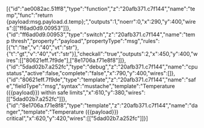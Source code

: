 [{"id":"ae0082ac.51ff8","type":"function","z":"20afb371.c7f144","name":"temp","func":"return {payload:msg.payload.d.temp};","outputs":1,"noerr":0,"x":290,"y":400,"wires":[["ff6ad0d9.00953"]]},{"id":"ff6ad0d9.00953","type":"switch","z":"20afb371.c7f144","name":"temp thresh","property":"payload","propertyType":"msg","rules":[{"t":"lte","v":"40","vt":"str"},{"t":"gt","v":"40","vt":"str"}],"checkall":"true","outputs":2,"x":450,"y":400,"wires":[["80621eff.7f9de"],["8e1706a.f71e8f8"]]},{"id":"5dad02b7.a252fc","type":"debug","z":"20afb371.c7f144","name":"cpu status","active":false,"complete":"false","x":790,"y":400,"wires":[]},{"id":"80621eff.7f9de","type":"template","z":"20afb371.c7f144","name":"safe","fieldType":"msg","syntax":"mustache","template":"Temperature ({{payload}}) within safe limits","x":610,"y":380,"wires":[["5dad02b7.a252fc"]]},{"id":"8e1706a.f71e8f8","type":"template","z":"20afb371.c7f144","name":"danger","template":"Temperature ({{payload}}) critical","x":620,"y":420,"wires":[["5dad02b7.a252fc"]]}]

